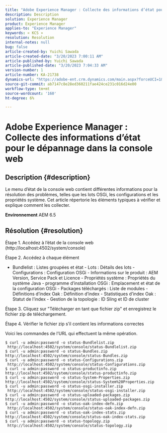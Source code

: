 ```yaml
---
title: "Adobe Experience Manager : Collecte des informations d’état pour le dépannage dans la console web"
description: Description
solution: Experience Manager
product: Experience Manager
applies-to: "Experience Manager"
keywords: « KCS »
resolution: Resolution
internal-notes: null
bug: false
article-created-by: Yuichi Sawada
article-created-date: "3/20/2023 7:00:11 AM"
article-published-by: Yuichi Sawada
article-published-date: "3/20/2023 7:04:33 AM"
version-number: 1
article-number: KA-21738
dynamics-url: "https://adobe-ent.crm.dynamics.com/main.aspx?forceUCI=1&pagetype=entityrecord&etn=knowledgearticle&id=9267a6d8-ecc6-ed11-b597-6045bd006b3d"
source-git-commit: ab7147c8e28ed360211fae424ce231c016d24e00
workflow-type: tm+mt
source-wordcount: '160'
ht-degree: 6%

---
```


# Adobe Experience Manager : Collecte des informations d’état pour le dépannage dans la console web

## Description {#description}


Le menu d’état de la console web contient différentes informations pour la résolution des problèmes, telles que les lots OSGi, les configurations et les propriétés système.
Cet article répertorie les éléments typiques à vérifier et explique comment les collecter.

<b>Environnement</b>
AEM 6.5


## Résolution {#resolution}


Étape 1. Accédez à l’état de la console web (http://localhost:4502/system/console)

Étape 2. Accédez à chaque élément

- Bundlelist : Listes groupées et état - Lots : Détails des lots - Configurations : Configuration OSGi - Informations sur le produit : AEM Version, Service Pack et Licence - Propriétés système : Propriétés du système Java - programme d’installation OSGi : Emplacement et état de la configuration OSGi - Packages téléchargés : Liste de modules - Définitions d’index Oak : Définition d’index - Statistiques d’index Oak : Statut de l’index - Gestion de la topologie : ID Sling et ID de cluster

Étape 3. Cliquez sur &quot;Télécharger en tant que fichier zip&quot; et enregistrez le fichier zip de téléchargement.

Étape 4. Vérifier le fichier zip s’il contient les informations correctes

Voici les commandes de l’URL qui effectuent la même opération.


```
$ curl -u admin:password -o status-Bundlelist.zip        http://localhost:4502/system/console/status-Bundlelist.zip
$ curl -u admin:password -o status-Bundles.zip           http://localhost:4502/system/console/status-Bundles.zip
$ curl -u admin:password -o status-Configurations.zip    http://localhost:4502/system/console/status-Configurations.zip
$ curl -u admin:password -o status-productinfo.zip       http://localhost:4502/system/console/status-productinfo.zip
$ curl -u admin:password -o status-System-Properties.zip http://localhost:4502/system/console/status-System%20Properties.zip
$ curl -u admin:password -o status-osgi-installer.zip    http://localhost:4502/system/console/status-osgi-installer.zip
$ curl -u admin:password -o status-uploaded-packages.zip http://localhost:4502/system/console/status-uploaded-packages.zip
$ curl -u admin:password -o status-oak-index-defn.zip    http://localhost:4502/system/console/status-oak-index-defn.zip
$ curl -u admin:password -o status-oak-index-stats.zip   http://localhost:4502/system/console/status-oak-index-stats.zip
$ curl -u admin:password -o status-topology.zip          http://localhost:4502/system/console/status-topology.zip
```



